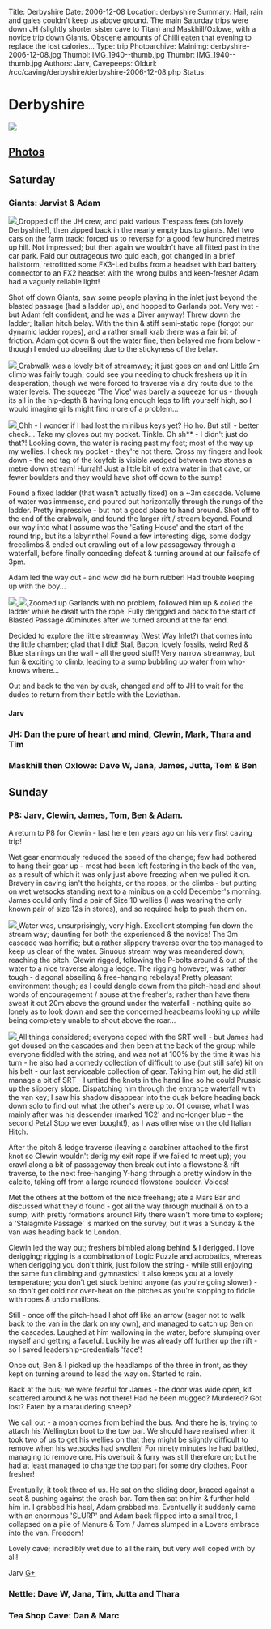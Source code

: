 Title: Derbyshire
Date: 2006-12-08
Location: derbyshire
Summary: Hail, rain and gales couldn't keep us above ground. The main Saturday trips were down JH (slightly shorter sister cave to Titan) and Maskhill/Oxlowe, with a novice trip down Giants. Obscene amounts of Chilli eaten that evening to replace the lost calories...
Type: trip
Photoarchive:
Mainimg: derbyshire-2006-12-08.jpg
Thumbl: IMG_1940--thumb.jpg
Thumbr: IMG_1940--thumb.jpg
Authors: Jarv, 
Cavepeeps:
Oldurl: /rcc/caving/derbyshire/derbyshire-2006-12-08.php
Status:

#  Derbyshire 

[ ![](derbyshire-2006-12-08.jpg) ](/caving/photo_archive/trips/2006-12-08%20-%20derbyshire/jarvist_frost-derbyshire_p8-IMG_0377.html)

##  [ Photos ](/caving/photo_archive/trips/2006-12-08%20-%20derbyshire/dirindex.html)

##  Saturday 

###  Giants: Jarvist &amp; Adam 

[ ![](/caving/photo_archive/trips/2006-12-08%20-%20derbyshire/jarvist_frost-derbyshire_giants-IMG_0340--thumb.jpg) ](/caving/photo_archive/trips/2006-12-08%20-%20derbyshire/jarvist_frost-derbyshire_giants-IMG_0340.html) Dropped off the JH crew, and paid various Trespass fees (oh lovely Derbyshire!), then zipped back in the nearly empty bus to giants. Met two cars on the farm track; forced us to reverse for a good few hundred metres up hill. Not impressed; but then again we wouldn't have all fitted past in the car park. Paid our outrageous two quid each, got changed in a brief hailstorm, retrofitted some FX3-Led bulbs from a headset with bad battery connector to an FX2 headset with the wrong bulbs and keen-fresher Adam had a vaguely reliable light! 

Shot off down Giants, saw some people playing in the inlet just beyond the blasted passage (had a ladder up), and hopped to Garlands pot. Very wet - but Adam felt confident, and he was a Diver anyway! Threw down the ladder; Italian hitch belay. With the thin &amp; stiff semi-static rope (forgot our dynamic ladder ropes), and a rather small krab there was a fair bit of friction. Adam got down &amp; out the water fine, then belayed me from below - though I ended up abseiling due to the stickyness of the belay. 

[ ![](/caving/photo_archive/trips/2006-12-08%20-%20derbyshire/jarvist_frost-derbyshire_giants-IMG_0369--thumb.jpg) ](/caving/photo_archive/trips/2006-12-08%20-%20derbyshire/jarvist_frost-derbyshire_giants-IMG_0369.html) Crabwalk was a lovely bit of streamway; it just goes on and on! Little 2m climb was fairly tough; could see you needing to chuck freshers up it in desperation, though we were forced to traverse via a dry route due to the water levels. The squeeze 'The Vice' was barely a squeeze for us - though its all in the hip-depth &amp; having long enough legs to lift yourself high, so I would imagine girls might find more of a problem... 

[ ![](/caving/photo_archive/trips/2006-12-08%20-%20derbyshire/jarvist_frost-derbyshire_giants-IMG_0366--thumb.jpg) ](/caving/photo_archive/trips/2006-12-08%20-%20derbyshire/jarvist_frost-derbyshire_giants-IMG_0366.html) Ohh - I wonder if I had lost the minibus keys yet? Ho ho. But still - better check... Take my gloves out my pocket. Tinkle. Oh sh** - I didn't just do that?! Looking down, the water is racing past my feet; most of the way up my wellies. I check my pocket - they're not there. Cross my fingers and look down - the red tag of the keyfob is visible wedged between two stones a metre down stream! Hurrah! Just a little bit of extra water in that cave, or fewer boulders and they would have shot off down to the sump! 

Found a fixed ladder (that wasn't actually fixed) on a ~3m cascade. Volume of water was immense, and poured out horizontally through the rungs of the ladder. Pretty impressive - but not a good place to hand around. Shot off to the end of the crabwalk, and found the larger rift / stream beyond. Found our way into what I assume was the 'Eating House' and the start of the round trip, but its a labyrinthe! Found a few interesting digs, some dodgy freeclimbs &amp; ended out crawling out of a low passageway through a waterfall, before finally conceding defeat &amp; turning around at our failsafe of 3pm. 

Adam led the way out - and wow did he burn rubber! Had trouble keeping up with the boy... 

[ ![](/caving/photo_archive/trips/2006-12-08%20-%20derbyshire/jarvist_frost-derbyshire_giants-IMG_0376--thumb.jpg) ](/caving/photo_archive/trips/2006-12-08%20-%20derbyshire/jarvist_frost-derbyshire_giants-IMG_0376.html) [ ![](/caving/photo_archive/trips/2006-12-08%20-%20derbyshire/jarvist_frost-derbyshire_giants-IMG_0371--thumb.jpg) ](/caving/photo_archive/trips/2006-12-08%20-%20derbyshire/jarvist_frost-derbyshire_giants-IMG_0371.html) Zoomed up Garlands with no problem, followed him up &amp; coiled the ladder while he dealt with the rope. Fully derigged and back to the start of Blasted Passage 40minutes after we turned around at the far end. 

Decided to explore the little streamway (West Way Inlet?) that comes into the little chamber; glad that I did! Stal, Bacon, lovely fossils, weird Red &amp; Blue stainings on the wall - all the good stuff! Very narrow streamway, but fun &amp; exciting to climb, leading to a sump bubbling up water from who-knows where... 

Out and back to the van by dusk, changed and off to JH to wait for the dudes to return from their battle with the Leviathan. 

####  Jarv 

###  JH: Dan the pure of heart and mind, Clewin, Mark, Thara and Tim 

###  Maskhill then Oxlowe: Dave W, Jana, James, Jutta, Tom &amp; Ben 

##  Sunday 

###  P8: Jarv, Clewin, James, Tom, Ben &amp; Adam. 

A return to P8 for Clewin - last here ten years ago on his very first caving trip! 

Wet gear enormously reduced the speed of the change; few had bothered to hang their gear up - most had been left festering in the back of the van, as a result of which it was only just above freezing when we pulled it on. Bravery in caving isn't the heights, or the ropes, or the climbs - but putting on wet wetsocks standing next to a minibus on a cold December's morning. James could only find a pair of Size 10 wellies (I was wearing the only known pair of size 12s in stores), and so required help to push them on. 

[ ![](/caving/photo_archive/trips/2006-12-08%20-%20derbyshire/jarvist_frost-derbyshire_p8-IMG_0378--thumb.jpg) ](/caving/photo_archive/trips/2006-12-08%20-%20derbyshire/jarvist_frost-derbyshire_p8-IMG_0378.html) Water was, unsurprisingly, very high. Excellent stomping fun down the stream way; daunting for both the experienced &amp; the novice! The 3m cascade was horrific; but a rather slippery traverse over the top managed to keep us clear of the water. Sinuous stream way was meandered down; reaching the pitch. Clewin rigged, following the P-bolts around &amp; out of the water to a nice traverse along a ledge. The rigging however, was rather tough - diagonal abseiling &amp; free-hanging rebelays! Pretty pleasant environment though; as I could dangle down from the pitch-head and shout words of encouragement / abuse at the fresher's; rather than have them sweat it out 20m above the ground under the waterfall - nothing quite so lonely as to look down and see the concerned headbeams looking up while being completely unable to shout above the roar... 

[ ![](/caving/photo_archive/trips/2006-12-08%20-%20derbyshire/jarvist_frost-derbyshire_p8-IMG_0379--thumb.jpg) ](/caving/photo_archive/trips/2006-12-08%20-%20derbyshire/jarvist_frost-derbyshire_p8-IMG_0379.html) All things considered; everyone coped with the SRT well - but James had got doused on the cascades and then been at the back of the group while everyone fiddled with the string, and was not at 100% by the time it was his turn - he also had a comedy collection of difficult to use (but still safe) kit on his belt - our last serviceable collection of gear. Taking him out; he did still manage a bit of SRT - I untied the knots in the hand line so he could Prussic up the slippery slope. Dispatching him through the entrance waterfall with the van key; I saw his shadow disappear into the dusk before heading back down solo to find out what the other's were up to. Of course, what I was mainly after was his descender (marked 'IC2' and no-longer blue - the second Petzl Stop we ever bought!), as I was otherwise on the old Italian Hitch. 

After the pitch &amp; ledge traverse (leaving a carabiner attached to the first knot so Clewin wouldn't derig my exit rope if we failed to meet up); you crawl along a bit of passageway then break out into a flowstone &amp; rift traverse, to the next free-hanging Y-hang through a pretty window in the calcite, taking off from a large rounded flowstone boulder. Voices! 

Met the others at the bottom of the nice freehang; ate a Mars Bar and discussed what they'd found - got all the way through mudhall &amp; on to a sump, with pretty formations around! Pity there wasn't more time to explore; a 'Stalagmite Passage' is marked on the survey, but it was a Sunday &amp; the van was heading back to London. 

Clewin led the way out; freshers bimbled along behind &amp; I derigged. I love derigging; rigging is a combination of Logic Puzzle and acrobatics, whereas when derigging you don't think, just follow the string - while still enjoying the same fun climbing and gymnastics! It also keeps you at a lovely temperature; you don't get stuck behind anyone (as you're going slower) - so don't get cold nor over-heat on the pitches as you're stopping to fiddle with ropes &amp; undo maillons. 

Still - once off the pitch-head I shot off like an arrow (eager not to walk back to the van in the dark on my own), and managed to catch up Ben on the cascades. Laughed at him wallowing in the water, before slumping over myself and getting a faceful. Luckily he was already off further up the rift - so I saved leadership-credentials 'face'! 

Once out, Ben &amp; I picked up the headlamps of the three in front, as they kept on turning around to lead the way on. Started to rain. 

Back at the bus; we were fearful for James - the door was wide open, kit scattered around &amp; he was not there! Had he been mugged? Murdered? Got lost? Eaten by a maraudering sheep? 

We call out - a moan comes from behind the bus. And there he is; trying to attach his Wellington boot to the tow bar. We should have realised when it took two of us to get his wellies on that they might be slightly difficult to remove when his wetsocks had swollen! For ninety minutes he had battled, managing to remove one. His oversuit &amp; furry was still therefore on; but he had at least managed to change the top part for some dry clothes. Poor fresher! 

Eventually; it took three of us. He sat on the sliding door, braced against a seat &amp; pushing against the crash bar. Tom then sat on him &amp; further held him in. I grabbed his heel, Adam grabbed me. Eventually it suddenly came with an enormous 'SLURP' and Adam back flipped into a small tree, I collapsed on a pile of Manure &amp; Tom / James slumped in a Lovers embrace into the van. Freedom! 

Lovely cave; incredibly wet due to all the rain, but very well coped with by all! 

Jarv [ G+ ](https://plus.google.com/103383171386197915463?rel=author)

###  Nettle: Dave W, Jana, Tim, Jutta and Thara 

###  Tea Shop Cave: Dan &amp; Marc 
